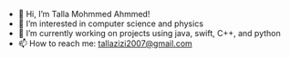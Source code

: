 
- 👋 Hi, I’m Talla Mohmmed Ahmmed!
- 👀 I’m interested in computer science and physics
- 🌱 I’m currently working on projects using java, swift, C++, and python
- 📫 How to reach me: tallazizi2007@gmail.com
<!---
tallazizi/tallazizi is a ✨ special ✨ repository because its `README.md` (this file) appears on your GitHub profile.
You can click the Preview link to take a look at your changes.
--->
